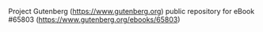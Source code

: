 Project Gutenberg (https://www.gutenberg.org) public repository for eBook #65803 (https://www.gutenberg.org/ebooks/65803)
